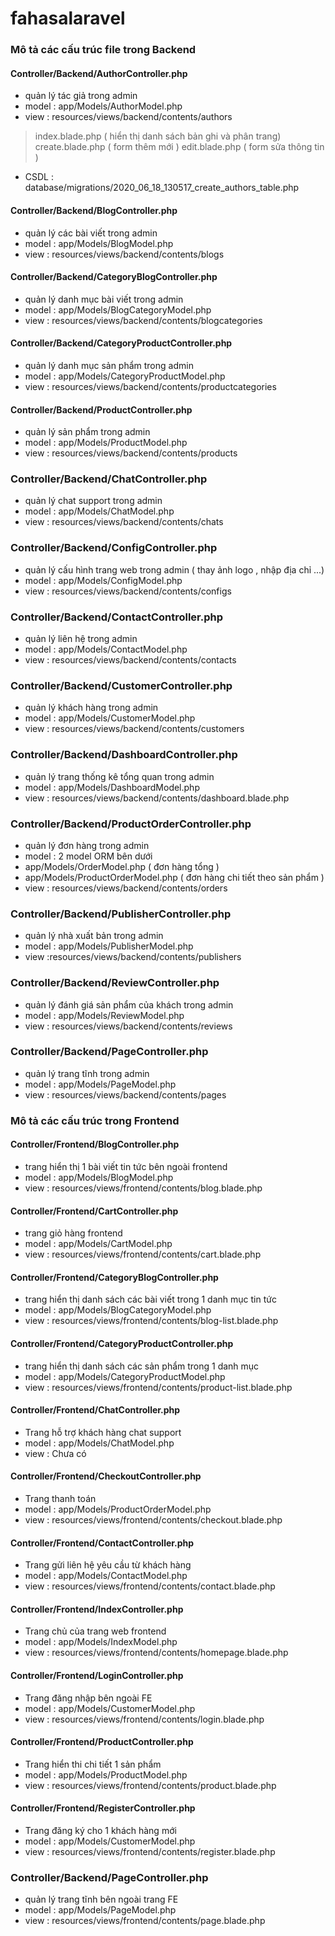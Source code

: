 # fahasalaravel
### Mô tả các cấu trúc file trong Backend
#### Controller/Backend/AuthorController.php
* quản lý tác giả trong admin
* model : app/Models/AuthorModel.php
* view : resources/views/backend/contents/authors
> index.blade.php ( hiển thị danh sách bản ghi và phân trang)
> create.blade.php ( form thêm mới )
> edit.blade.php ( form sửa thông tin )
* CSDL : database/migrations/2020_06_18_130517_create_authors_table.php

#### Controller/Backend/BlogController.php
* quản lý các bài viết trong admin
* model : app/Models/BlogModel.php 
* view : resources/views/backend/contents/blogs

#### Controller/Backend/CategoryBlogController.php
* quản lý danh mục bài viết trong admin
* model : app/Models/BlogCategoryModel.php
* view : resources/views/backend/contents/blogcategories

#### Controller/Backend/CategoryProductController.php
* quản lý danh mục sản phẩm trong admin
* model : app/Models/CategoryProductModel.php
* view : resources/views/backend/contents/productcategories

#### Controller/Backend/ProductController.php
* quản lý sản phẩm trong admin
* model : app/Models/ProductModel.php
* view : resources/views/backend/contents/products

### Controller/Backend/ChatController.php
* quản lý chat support trong admin
* model : app/Models/ChatModel.php
* view : resources/views/backend/contents/chats

### Controller/Backend/ConfigController.php
* quản lý cấu hình trang web trong admin ( thay ảnh logo , nhập địa chỉ ...)
* model : app/Models/ConfigModel.php
* view : resources/views/backend/contents/configs

### Controller/Backend/ContactController.php
* quản lý liên hệ trong admin
* model : app/Models/ContactModel.php
* view : resources/views/backend/contents/contacts

### Controller/Backend/CustomerController.php
* quản lý khách hàng trong admin
* model : app/Models/CustomerModel.php
* view : resources/views/backend/contents/customers

### Controller/Backend/DashboardController.php
* quản lý trang thống kê tổng quan trong admin
* model : app/Models/DashboardModel.php
* view : resources/views/backend/contents/dashboard.blade.php

### Controller/Backend/ProductOrderController.php
* quản lý đơn hàng trong admin
* model : 2 model ORM bên dưới
* app/Models/OrderModel.php ( đơn hàng tổng )
* app/Models/ProductOrderModel.php ( đơn hàng chi tiết theo sản phẩm )
* view : resources/views/backend/contents/orders

### Controller/Backend/PublisherController.php
* quản lý nhà xuất bản trong admin
* model : app/Models/PublisherModel.php
* view :resources/views/backend/contents/publishers

### Controller/Backend/ReviewController.php
* quản lý đánh giá sản phẩm của khách trong admin
* model : app/Models/ReviewModel.php
* view : resources/views/backend/contents/reviews

### Controller/Backend/PageController.php
* quản lý trang tĩnh trong admin
* model : app/Models/PageModel.php
* view : resources/views/backend/contents/pages

### Mô tả các cấu trúc trong Frontend

#### Controller/Frontend/BlogController.php
* trang hiển thị 1 bài viết tin tức bên ngoài frontend
* model : app/Models/BlogModel.php
* view : resources/views/frontend/contents/blog.blade.php

#### Controller/Frontend/CartController.php
* trang giỏ hàng frontend
* model : app/Models/CartModel.php
* view : resources/views/frontend/contents/cart.blade.php

#### Controller/Frontend/CategoryBlogController.php
* trang hiển thị danh sách các bài viết trong 1 danh mục tin tức
* model : app/Models/BlogCategoryModel.php
* view : resources/views/frontend/contents/blog-list.blade.php

#### Controller/Frontend/CategoryProductController.php
* trang hiển thị danh sách các sản phẩm trong 1 danh mục 
* model : app/Models/CategoryProductModel.php
* view : resources/views/frontend/contents/product-list.blade.php

#### Controller/Frontend/ChatController.php
* Trang hỗ trợ khách hàng chat support
* model : app/Models/ChatModel.php
* view : Chưa có

#### Controller/Frontend/CheckoutController.php
* Trang thanh toán
* model : app/Models/ProductOrderModel.php
* view : resources/views/frontend/contents/checkout.blade.php

#### Controller/Frontend/ContactController.php
* Trang gửi liên hệ yêu cầu từ khách hàng
* model : app/Models/ContactModel.php
* view : resources/views/frontend/contents/contact.blade.php

#### Controller/Frontend/IndexController.php
* Trang chủ của trang web frontend
* model : app/Models/IndexModel.php
* view : resources/views/frontend/contents/homepage.blade.php

#### Controller/Frontend/LoginController.php
* Trang đăng nhập bên ngoài FE
* model : app/Models/CustomerModel.php
* view : resources/views/frontend/contents/login.blade.php

#### Controller/Frontend/ProductController.php
* Trang hiển thi chi tiết 1 sản phẩm
* model : app/Models/ProductModel.php
* view : resources/views/frontend/contents/product.blade.php

#### Controller/Frontend/RegisterController.php
* Trang đăng ký cho 1 khách hàng mới
* model : app/Models/CustomerModel.php
* view : resources/views/frontend/contents/register.blade.php

### Controller/Backend/PageController.php
* quản lý trang tĩnh bên ngoài trang FE
* model : app/Models/PageModel.php
* view : resources/views/frontend/contents/page.blade.php











